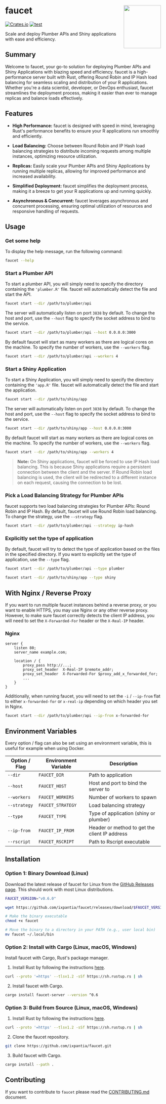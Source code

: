 # faucet <img src="docs/figures/faucet.png" align="right" width=120 height=139 alt="" />

<!-- badges: start -->
[![Crates.io](https://img.shields.io/crates/v/faucet-server.svg)](https://crates.io/crates/faucet-server)
[![test](https://github.com/ixpantia/faucet/actions/workflows/test.yaml/badge.svg?branch=main)](https://github.com/ixpantia/faucet/actions/workflows/test.yaml)
<!-- badges: end -->

Scale and deploy Plumber APIs and Shiny applications with ease and efficiency.

## Summary

Welcome to faucet, your go-to solution for deploying Plumber APIs and Shiny Applications with blazing speed and efficiency. faucet is a high-performance server built with Rust, offering Round Robin and IP Hash load balancing for seamless scaling and distribution of your R applications. Whether you're a data scientist, developer, or DevOps enthusiast, faucet streamlines the deployment process, making it easier than ever to manage replicas and balance loads effectively.

## Features

- **High Performance:** faucet is designed with speed in mind, leveraging Rust's performance benefits to ensure your R applications run smoothly and efficiently.

- **Load Balancing:** Choose between Round Robin and IP Hash load balancing strategies to distribute incoming requests among multiple instances, optimizing resource utilization.

- **Replicas:** Easily scale your Plumber APIs and Shiny Applications by running multiple replicas, allowing for improved performance and increased availability.

- **Simplified Deployment:** faucet simplifies the deployment process, making it a breeze to get your R applications up and running quickly.

- **Asynchronous & Concurrent:** faucet leverages asynchronous and concurrent processing, ensuring optimal utilization of resources and responsive handling of requests.

## Usage

### Get some help

To display the help message, run the following command:

```bash
faucet --help
```

### Start a Plumber API

To start a plumber API, you will simply need to specify the directory containing the `'plumber.R'` file. faucet will automatically detect the file and start the API.

```bash
faucet start --dir /path/to/plumber/api
```

The server will automatically listen on port `3838` by default. To change the host and port, use the `--host` flag to specify the socket address to bind to the service.

```bash
faucet start --dir /path/to/plumber/api --host 0.0.0.0:3000
```

By default faucet will start as many workers as there are logical cores on the machine. To specify the number of workers, use the `--workers` flag.

```bash
faucet start --dir /path/to/plumber/api --workers 4
```

### Start a Shiny Application

To start a Shiny Application, you will simply need to specify the directory containing the `'app.R'` file. faucet will automatically detect the file and start the application.

```bash
faucet start --dir /path/to/shiny/app
```

The server will automatically listen on port `3838` by default. To change the host and port, use the `--host` flag to specify the socket address to bind to the service.

```bash
faucet start --dir /path/to/shiny/app --host 0.0.0.0:3000
```

By default faucet will start as many workers as there are logical cores on the machine. To specify the number of workers, use the `--workers` flag.

```bash
faucet start --dir /path/to/shiny/app --workers 4
```

> **Note:** On Shiny applications, faucet will be forced to use IP Hash load balancing. This is because Shiny applications require a persistent connection between the client and the server. If Round Robin load balancing is used, the client will be redirected to a different instance on each request, causing the connection to be lost.

### Pick a Load Balancing Strategy for Plumber APIs

faucet supports two load balancing strategies for Plumber APIs: Round Robin and IP Hash.
By default, faucet will use Round Robin load balancing. To change the strategy, use the `--strategy` flag.

```bash
faucet start --dir /path/to/plumber/api --strategy ip-hash
```

### Explicitly set the type of application

By default, faucet will try to detect the type of application based on the files in the specified directory. If you want to explicitly set the type of application, use the `--type` flag.

```bash
faucet start --dir /path/to/plumber/api --type plumber
```

```bash
faucet start --dir /path/to/shiny/app --type shiny
```

## With Nginx / Reverse Proxy

If you want to run multiple faucet instances behind a reverse proxy, or you want to enable HTTPS,
you may use Nginx or any other reverse proxy. However, to make sure faucet correctly detects the
client IP address, you will need to set the `X-Forwarded-For` header or the `X-Real-IP` header.

### Nginx

```nginx
server {
    listen 80;
    server_name example.com;

    location / {
        proxy_pass http://...;
        proxy_set_header  X-Real-IP $remote_addr;
        proxy_set_header  X-Forwarded-For $proxy_add_x_forwarded_for;
        ...
    }
}
```

Additionally, when running faucet, you will need to set the `-i` / `--ip-from`
flat to either `x-forwarded-for` or `x-real-ip` depending on which header you
set in Nginx.

```bash
faucet start --dir /path/to/plumber/api --ip-from x-forwarded-for
```

## Environment Variables

Every option / flag can also be set using an environment variable, this is useful
for example when using Docker.

| Option / Flag | Environment Variable | Description                                    |
| ------------- | -------------------- | ---------------------------------------------- |
| `--dir`         | `FAUCET_DIR`           | Path to application                            |
| `--host`        | `FAUCET_HOST`          | Host and port to bind the server to            |
| `--workers`     | `FAUCET_WORKERS`       | Number of workers to spawn                     |
| `--strategy`    | `FAUCET_STRATEGY`      | Load balancing strategy                        |
| `--type`        | `FAUCET_TYPE`          | Type of application (shiny or plumber)         |
| `--ip-from`     | `FAUCET_IP_FROM`       | Header or method to get the client IP address  |
| `--rscript`     | `FAUCET_RSCRIPT`       | Path to Rscript executable                     |

## Installation

### Option 1: Binary Download (Linux)

Download the latest release of faucet for Linux from the [GitHub Releases page](https://github.com/ixpantia/faucet/releases). This should work with most Linux distributions.

```bash
FAUCET_VERSION="v0.6.0"

wget https://github.com/ixpantia/faucet/releases/download/$FAUCET_VERSION/faucet-x86_64-unknown-linux-musl -O faucet

# Make the binary executable
chmod +x faucet

# Move the binary to a directory in your PATH (e.g., user local bin)
mv faucet ~/.local/bin
```

### Option 2: Install with Cargo (Linux, macOS, Windows)

Install faucet with Cargo, Rust's package manager.

1. Install Rust by following the instructions [here](https://www.rust-lang.org/tools/install).

```bash
curl --proto '=https' --tlsv1.2 -sSf https://sh.rustup.rs | sh
```

2. Install faucet with Cargo.

```bash
cargo install faucet-server --version ^0.6
```

### Option 3: Build from Source (Linux, macOS, Windows)

1. Install Rust by following the instructions [here](https://www.rust-lang.org/tools/install).

```bash
curl --proto '=https' --tlsv1.2 -sSf https://sh.rustup.rs | sh
```

2. Clone the faucet repository.

```bash
git clone https://github.com/ixpantia/faucet.git
```

3. Build faucet with Cargo.

```bash
cargo install --path .
```

## Contributing

If you want to contribute to `faucet` please read the
[CONTRIBUTING.md](./CONTRIBUTING.md) document.

